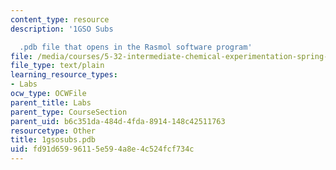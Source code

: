```yaml
---
content_type: resource
description: '1GSO Subs

  .pdb file that opens in the Rasmol software program'
file: /media/courses/5-32-intermediate-chemical-experimentation-spring-2003/fd91d65996115e594a8e4c524fcf734c_1gsosubs.pdb
file_type: text/plain
learning_resource_types:
- Labs
ocw_type: OCWFile
parent_title: Labs
parent_type: CourseSection
parent_uid: b6c351da-484d-4fda-8914-148c42511763
resourcetype: Other
title: 1gsosubs.pdb
uid: fd91d659-9611-5e59-4a8e-4c524fcf734c
---
```

